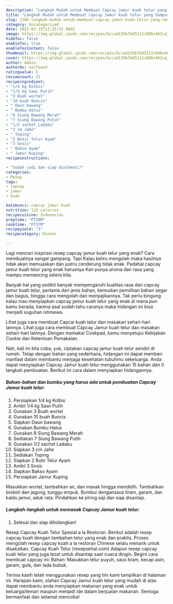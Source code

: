 ```yaml
---
description: "Langkah Mudah untuk Membuat Capcay Jamur kuah telur yang Sempurna, Buat Buka Puasa Menggugah Selera"
title: "Langkah Mudah untuk Membuat Capcay Jamur kuah telur yang Sempurna, Buat Buka Puasa Menggugah Selera"
slug: 2306-langkah-mudah-untuk-membuat-capcay-jamur-kuah-telur-yang-sempurna-buat-buka-puasa-menggugah-selera
category: Uncategorized
date: 2022-03-15T13:25:51.984Z
image: https://img-global.cpcdn.com/recipes/bccad135b7b85213/680x482cq70/capcay-jamur-kuah-telur-foto-resep-utama.jpg
hideToc: false
enableToc: true
enableTocContent: false
thumbnail: https://img-global.cpcdn.com/recipes/bccad135b7b85213/680x482cq70/capcay-jamur-kuah-telur-foto-resep-utama.jpg
cover: https://img-global.cpcdn.com/recipes/bccad135b7b85213/680x482cq70/capcay-jamur-kuah-telur-foto-resep-utama.jpg
author: Admin
authorAv: notfound
ratingvalue: 5
reviewcount: 23
recipeingredient:
- "1/4 kg Kolbis"
- "1/4 kg Sawi Putih"
- "3 Buah wortel"
- "10 buah Buncis"
- " Daun bawang"
- " Bumbu Halus"
- "8 Siung Bawang Merah"
- "7 Siung Bawang Putih"
- "1/2 sachet Ladaku"
- "3 cm Jahe"
- " Toping"
- "2 Butir Telur Ayam"
- "3 Sosis"
- " Bakso Ayam"
- " Jamur Kuping"
recipeinstructions:

- "Sudah jadi dan siap dinikmati!"
categories:
- Resep
tags:
- capcay
- jamur
- kuah

katakunci: capcay jamur kuah 
nutrition: 112 calories
recipecuisine: Indonesian
preptime: "PT28M"
cooktime: "PT37M"
recipeyield: "3"
recipecategory: Dinner

---
```



Lagi mencari inspirasi resep capcay jamur kuah telur yang enak? Cara membuatnya sangat gampang. Tapi Kalau keliru mengolah maka hasilnya tidak akan memuaskan dan justru cenderung tidak enak. Padahal capcay jamur kuah telur yang enak harusnya Kan punya aroma dan rasa yang mampu memancing selera kita.


Banyak hal yang sedikit banyak mempengaruhi kualitas rasa dari capcay jamur kuah telur, pertama dari jenis bahan, kemudian pemilihan bahan segar dan bagus, hingga cara mengolah dan menyajikannya. Tak perlu bingung kalau mau menyiapkan capcay jamur kuah telur yang enak di mana pun kamu berada, karena asal sudah tahu caranya maka hidangan ini bisa menjadi suguhan istimewa.

Lihat juga cara membuat Capcai kuah telur dan masakan sehari-hari lainnya. Lihat juga cara membuat Capcay Jamur kuah telur dan masakan sehari-hari lainnya. Dengan memakai Cookpad, kamu menyetujui Kebijakan Cookie dan Ketentuan Pemakaian.


Nah, kali ini kita coba, yuk, ciptakan capcay jamur kuah telur sendiri di rumah. Tetap dengan bahan yang sederhana, hidangan ini dapat memberi manfaat dalam membantu menjaga kesehatan tubuhmu sekeluarga. Anda dapat menyiapkan Capcay Jamur kuah telur menggunakan 15 bahan dan 0 langkah pembuatan. Berikut ini cara dalam menyiapkan hidangannya.

<!--inarticleads1-->

##### Bahan-bahan dan bumbu yang harus ada untuk pembuatan Capcay Jamur kuah telur:

1. Persiapkan 1/4 kg Kolbis
1. Ambil 1/4 kg Sawi Putih
1. Gunakan 3 Buah wortel
1. Gunakan 10 buah Buncis
1. Siapkan  Daun bawang
1. Gunakan  Bumbu Halus
1. Gunakan 8 Siung Bawang Merah
1. Sediakan 7 Siung Bawang Putih
1. Gunakan 1/2 sachet Ladaku
1. Siapkan 3 cm Jahe
1. Sediakan  Toping
1. Siapkan 2 Butir Telur Ayam
1. Ambil 3 Sosis
1. Siapkan  Bakso Ayam
1. Persiapkan  Jamur Kuping


Masukkan wortel, tambahkan air, dan masak hingga mendidih. Tambahkan brokoli dan jagung, tunggu empuk. Bumbui dengansaus tiram, garam, dan kaldu jamur, aduk rata. Pindahkan ke piring saji dan siap disantap. 

<!--inarticleads2-->

##### Langkah-langkah untuk memasak Capcay Jamur kuah telur:


1. Selesai dan siap dihidangkan!

Resep Capcay Kuah Telur Spesial a la Restoran. Berikut adalah resep capcay kuah dengan tambahan telur yang enak dan praktis. Proses mengolah resep capcay kuah a la restoran Chinese selalu menarik untuk disaksikan. Capcay Kuah Telur (resepsehat.com) Adapun resep capcay kuah telur yang juga lezat untuk disantap saat cuaca dingin. Begini cara membuat capcay ini: Bahan: Masukkan telur puyuh, saus tiram, kecap asin, garam, gula, dan lada bubuk. 

Terima kasih telah menggunakan resep yang tim kami tampilkan di halaman ini. Harapan kami, olahan Capcay Jamur kuah telur yang mudah di atas dapat membantu anda menyiapkan makanan yang enak untuk keluarga/teman maupun menjadi ide dalam berjualan makanan. Semoga bermanfaat dan selamat mencoba!
